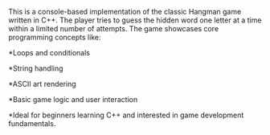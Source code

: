 This is a console-based implementation of the classic Hangman game written in C++. The player tries to guess the hidden word one letter at a time within a limited number of attempts. The game showcases core programming concepts like:

*Loops and conditionals

*String handling

*ASCII art rendering

*Basic game logic and user interaction

*Ideal for beginners learning C++ and interested in game development fundamentals.
